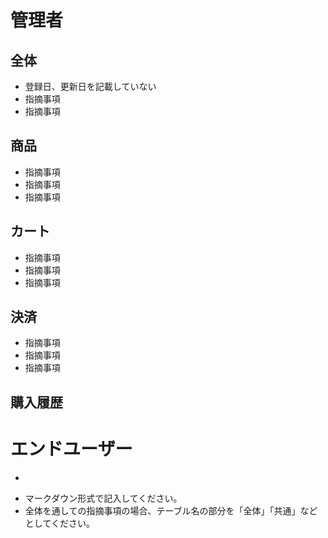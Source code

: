 # 管理者

## 全体
- 登録日、更新日を記載していない
- 指摘事項
- 指摘事項

## 商品
- 指摘事項
- 指摘事項
- 指摘事項

## カート
- 指摘事項
- 指摘事項
- 指摘事項

## 決済
- 指摘事項
- 指摘事項
- 指摘事項

## 購入履歴

# エンドユーザー
- 

* マークダウン形式で記入してください。
* 全体を通しての指摘事項の場合、テーブル名の部分を「全体」「共通」などとしてください。
